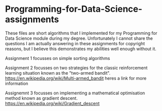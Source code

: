 # Programming-for-Data-Science-assignments

These files are short algorithms that I implemented for my Programming for Data Science module during my degree. Unfortunately I cannot share the questions I am actually answering in these assignments for copyright reasons, but I believe this demonstrates my abilities well enough without it.

Assignment 1 focusses on simple sorting algorithms

Assignment 2 focusses on two strategies for the classic reinforcement learning situation known as the "two-armed bandit". https://en.wikipedia.org/wiki/Multi-armed_bandit heres a link for more information

Assignemnt 3 focusses on implementing a mathematical optimisation method known as gradient descent. https://en.wikipedia.org/wiki/Gradient_descent
